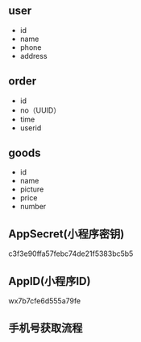 ## user

- id
- name
- phone
- address

## order

- id
- no（UUID）
- time
- userid

## goods

- id
- name
- picture
- price
- number

## AppSecret(小程序密钥)

c3f3e90ffa57febc74de21f5383bc5b5

## AppID(小程序ID)

wx7b7cfe6d555a79fe

## 手机号获取流程

